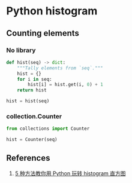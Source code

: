 # Python histogram

## Counting elements

### No library

```python
def hist(seq) -> dict:
    """Tally elements from `seq`."""
    hist = {}
    for i in seq:
        hist[i] = hist.get(i, 0) + 1
    return hist

hist = hist(seq)
```

### collection.Counter

```python
from collections import Counter

hist = Counter(seq)
```

## References

1. [5 种方法教你用 Python 玩转 histogram 直方图](https://blog.csdn.net/weixin_33858485/article/details/87989778)

